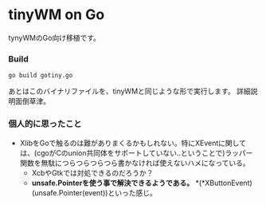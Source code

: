 
# tinyWM on Go

tynyWMのGo向け移植です。

### Build

```
go build gotiny.go
```

あとはこのバイナリファイルを、tinyWMと同じような形で実行します。
詳細説明面倒草津。

### 個人的に思ったこと

 - XlibをGoで触るのは難がありまくるかもしれない。特にXEventに関しては、(cgoがCのunion共同体をサポートしていない..ということで)ラッパー関数を無駄につらつらつらつら書かなければ使えないハメになっている。
   - XcbやGtkでは対処できるのだろうか？ 
   - **unsafe.Pointerを使う事で解決できるようである。** *(*XButtonEvent)(unsafe.Pointer(event))といった感じ。
